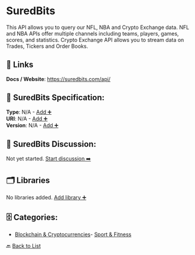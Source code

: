# SuredBits

This API allows you to query our NFL, NBA and Crypto Exchange data. NFL and NBA APIs offer multiple channels including teams, players, games, scores, and statistics. Crypto Exchange API allows you to stream data on Trades, Tickers and Order Books.

##  🔗 Links
**Docs / Website**: https://suredbits.com/api/

## 🧬 SuredBits Specification:
**Type**: N/A - [Add ➕](https://github.com/apis-list/apis-list/edit/main/apis.yaml#L18574)  
**URI**: N/A - [Add ➕](https://github.com/apis-list/apis-list/edit/main/apis.yaml#L18574)  
**Version**: N/A - [Add ➕](https://github.com/apis-list/apis-list/edit/main/apis.yaml#L18574)

## 💬 SuredBits Discussion:
Not yet started. [Start discussion ➡️](https://github.com/apis-list/apis-list/discussions/new)

## 🗂️ Libraries

No libraries added. [Add library ➕](https://github.com/apis-list/apis-list/edit/main/apis.yaml#L18574)    


## 🗄️ Categories:
- [Blockchain & Cryptocurrencies](https://github.com/apis-list/apis-list#blockchain--cryptocurrencies-)- [Sport & Fitness](https://github.com/apis-list/apis-list#sport--fitness-)

🔙  [Back to List](https://github.com/apis-list/apis-list)
